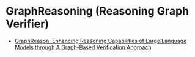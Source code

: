 # GraphReasoning (Reasoning Graph Verifier)

* [GraphReason: Enhancing Reasoning Capabilities of Large Language Models through A Graph-Based Verification Approach](https://arxiv.org/pdf/2308.09267.pdf)




